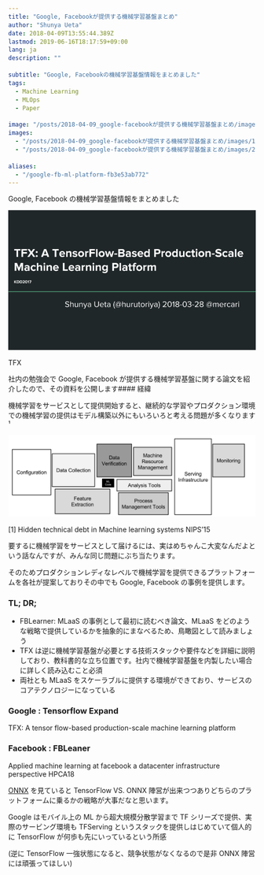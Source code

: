 ```yaml
---
title: "Google, Facebookが提供する機械学習基盤まとめ"
author: "Shunya Ueta"
date: 2018-04-09T13:55:44.389Z
lastmod: 2019-06-16T18:17:59+09:00
lang: ja
description: ""

subtitle: "Google, Facebookの機械学習基盤情報をまとめました"
tags:
  - Machine Learning
  - MLOps
  - Paper

image: "/posts/2018-04-09_google-facebookが提供する機械学習基盤まとめ/images/1.gif"
images:
  - "/posts/2018-04-09_google-facebookが提供する機械学習基盤まとめ/images/1.gif"
  - "/posts/2018-04-09_google-facebookが提供する機械学習基盤まとめ/images/2.png"

aliases:
  - "/google-fb-ml-platform-fb3e53ab772"
---
```


Google, Facebook の機械学習基盤情報をまとめました

![image](/posts/2018-04-09_google-facebookが提供する機械学習基盤まとめ/images/1.gif)

TFX

社内の勉強会で Google, Facebook が提供する機械学習基盤に関する論文を紹介したので、その資料を公開します#### 経緯

機械学習をサービスとして提供開始すると、継続的な学習やプロダクション環境での機械学習の提供はモデル構築以外にもいろいろと考える問題が多くなります ¹

![image](/posts/2018-04-09_google-facebookが提供する機械学習基盤まとめ/images/2.png)

[1] Hidden technical debt in Machine learning systems NIPS’15

要するに機械学習をサービスとして届けるには、実はめちゃんこ大変なんだよという話なんですが、みんな同じ問題にぶち当たります。

そのためプロダクションレディなレベルで機械学習を提供できるプラットフォームを各社が提案しておりその中でも Google, Facebook の事例を提供します。

### TL; DR;

- FBLearner: MLaaS の事例として最初に読むべき論文、MLaaS をどのような戦略で提供しているかを抽象的にまなべるため、鳥瞰図として読みましょう
- TFX は逆に機械学習基盤が必要とする技術スタックや要件などを詳細に説明しており、教科書的な立ち位置です。社内で機械学習基盤を内製したい場合に詳しく読み込むこと必須
- 両社とも MLaaS をスケーラブルに提供する環境ができており、サービスのコアテクノロジーになっている

### Google : Tensorflow Expand

TFX: A tensor flow-based production-scale machine learning platform

### Facebook : FBLeaner

Applied machine learning at facebook a datacenter infrastructure perspective HPCA18

[ONNX](https://onnx.ai/) を見ていると TensorFlow VS. ONNX 陣営が出来つつありどちらのプラットフォームに乗るかの戦略が大事だなと思います。

Google はモバイル上の ML から超大規模分散学習まで TF シリーズで提供、実際のサービング環境も TFServing というスタックを提供しはじめていて個人的に TensorFlow が何歩も先にいっているという所感

(逆に TensorFlow 一強状態になると、競争状態がなくなるので是非 ONNX 陣営には頑張ってほしい)
